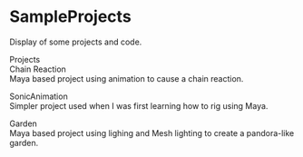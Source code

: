 # SampleProjects
Display of some projects and code.

Projects<br />
Chain Reaction<br />
Maya based project using animation to cause a chain reaction.

SonicAnimation<br />
Simpler project used when I was first learning how to rig using Maya.

Garden<br />
Maya based project using lighing and Mesh lighting to create a pandora-like garden.
